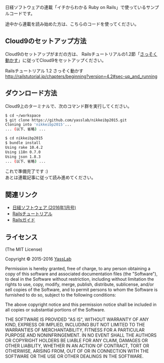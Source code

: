 日経ソフトウェアの連載「イチからわかる Ruby on Rails」で使っているサンプルコードです。

途中から連載を読み始めた方は、こちらのコードを使ってください。

## Cloud9のセットアップ方法

Cloud9のセットアップがまだの方は、
Railsチュートリアルの1.2節「[さっそく動かす](http://railstutorial.jp/chapters/beginning?version=4.2#sec-up_and_running)」に従ってCloud9をセットアップください。

Railsチュートリアル 1.2 さっそく動かす   
http://railstutorial.jp/chapters/beginning?version=4.2#sec-up_and_running


## ダウンロード方法

Cloud9上のターミナルで、次のコマンド群を実行してください。

```bash
$ cd ~/workspace
$ git clone https://github.com/yasslab/nikkeibp2015.git
Cloning into 'nikkeibp2015'... 
... (以下、省略) ...

$ cd nikkeibp2015
$ bundle install
Using rake 10.4.2
Using i18n 0.7.0
Using json 1.8.3
... (以下、省略) ...
```

これで準備完了です :)    
あとは連載記事に従って読み進めてください。


## 関連リンク

- [日経ソフトウェア (2016年1月号)](http://ec.nikkeibp.co.jp/item/backno/SW1212.html)
- [Railsチュートリアル](http://railstutorial.jp)
- [Railsガイド](http://railsguides.jp)

## ライセンス

(The MIT License)

Copyright &copy; 2015-2016 [YassLab](http://yasslab.jp)

Permission is hereby granted, free of charge, to any person obtaining a copy of this software and associated documentation files (the "Software"), to deal in the Software without restriction, including without limitation the rights to use, copy, modify, merge, publish, distribute, sublicense, and/or sell copies of the Software, and to permit persons to whom the Software is furnished to do so, subject to the following conditions:

The above copyright notice and this permission notice shall be included in all copies or substantial portions of the Software.

THE SOFTWARE IS PROVIDED "AS IS", WITHOUT WARRANTY OF ANY KIND, EXPRESS OR IMPLIED, INCLUDING BUT NOT LIMITED TO THE WARRANTIES OF MERCHANTABILITY, FITNESS FOR A PARTICULAR PURPOSE AND NONINFRINGEMENT. IN NO EVENT SHALL THE AUTHORS OR COPYRIGHT HOLDERS BE LIABLE FOR ANY CLAIM, DAMAGES OR OTHER LIABILITY, WHETHER IN AN ACTION OF CONTRACT, TORT OR OTHERWISE, ARISING FROM, OUT OF OR IN CONNECTION WITH THE SOFTWARE OR THE USE OR OTHER DEALINGS IN THE SOFTWARE.
